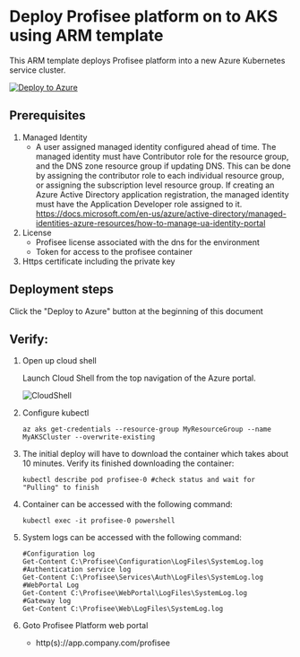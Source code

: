 # Deploy Profisee platform on to AKS using ARM template

This ARM template deploys Profisee platform into a new Azure Kubernetes service cluster.

[![Deploy to Azure](https://aka.ms/deploytoazurebutton)](https://portal.azure.com/#create/Microsoft.Template/uri/https%3A%2F%2Fraw.githubusercontent.com%2FProfisee%2Fkubernetes%2Fmaster%2FAzure-ARM%2Fazuredeploy.json)

## Prerequisites

1.  Managed Identity
    - A user assigned managed identity configured ahead of time.  The managed identity must have Contributor role for the resource group, and the DNS zone resource group if updating DNS.  This can be done by assigning the contributor role to each individual resource group, or assigning the subscription level resource group.  If creating an Azure Active Directory application registration, the managed identity must have the Application Developer role assigned to it.  https://docs.microsoft.com/en-us/azure/active-directory/managed-identities-azure-resources/how-to-manage-ua-identity-portal
2.  License
    - Profisee license associated with the dns for the environment
    - Token for access to the profisee container
3.  Https certificate including the private key

## Deployment steps

Click the "Deploy to Azure" button at the beginning of this document


## Verify:

1.  Open up cloud shell
    
    Launch Cloud Shell from the top navigation of the Azure portal.
    
    ![CloudShell](https://docs.microsoft.com/en-us/azure/cloud-shell/media/quickstart/shell-icon.png)
  
2.  Configure kubectl

        az aks get-credentials --resource-group MyResourceGroup --name MyAKSCluster --overwrite-existing
    
3.  The initial deploy will have to download the container which takes about 10 minutes.  Verify its finished downloading the container:

		kubectl describe pod profisee-0 #check status and wait for "Pulling" to finish

4.  Container can be accessed with the following command:
    
        kubectl exec -it profisee-0 powershell

5.  System logs can be accessed with the following command:

		#Configuration log
		Get-Content C:\Profisee\Configuration\LogFiles\SystemLog.log
		#Authentication service log
		Get-Content C:\Profisee\Services\Auth\LogFiles\SystemLog.log
		#WebPortal Log
		Get-Content C:\Profisee\WebPortal\LogFiles\SystemLog.log
		#Gateway log
		Get-Content C:\Profisee\Web\LogFiles\SystemLog.log

6.  Goto Profisee Platform web portal
	- http(s)://app.company.com/profisee

